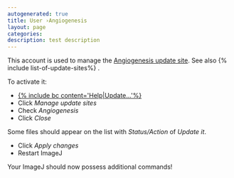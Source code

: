 ```yaml
---
autogenerated: true
title: User ›Angiogenesis
layout: page
categories: 
description: test description
---
```


This account is used to manage the [Angiogenesis update site](http://sites.imagej.net/Angiogenesis/). See also {% include list-of-update-sites%}
.

To activate it:

-   [{% include bc content='Help|Update...'%}](Update_Sites)
-   Click *Manage update sites*
-   Check *Angiogenesis*
-   Click *Close*

Some files should appear on the list with *Status/Action* of *Update it*.

-   Click *Apply changes*
-   Restart ImageJ

Your ImageJ should now possess additional commands!
